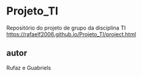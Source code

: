 # Projeto_TI
Repositório do projeto de grupo da disciplina TI
https://rafaelf2006.github.io/Projeto_TI/project.html
## autor 
Rufaz e Guabriels


